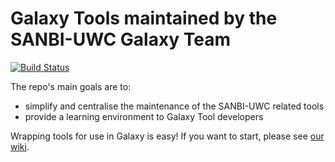 # Galaxy Tools maintained by the SANBI-UWC Galaxy Team

[![Build Status](https://travis-ci.org/SANBI-SA/tools-sanbi-uwc.svg?branch=master)](https://travis-ci.org/SANBI-SA/tools-sanbi-uwc)

The repo's main goals are to:

- simplify and centralise the maintenance of the SANBI-UWC related tools
- provide a learning environment to Galaxy Tool developers

Wrapping tools for use in Galaxy is easy! If you want to start, please see [our wiki](https://wiki.galaxyproject.org/Admin/Tools/AddToolTutorial).
